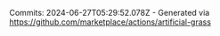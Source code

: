 Commits: 2024-06-27T05:29:52.078Z - Generated via https://github.com/marketplace/actions/artificial-grass
<br>

